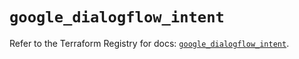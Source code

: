 # `google_dialogflow_intent`

Refer to the Terraform Registry for docs: [`google_dialogflow_intent`](https://registry.terraform.io/providers/hashicorp/google-beta/5.27.0/docs/resources/google_dialogflow_intent).
